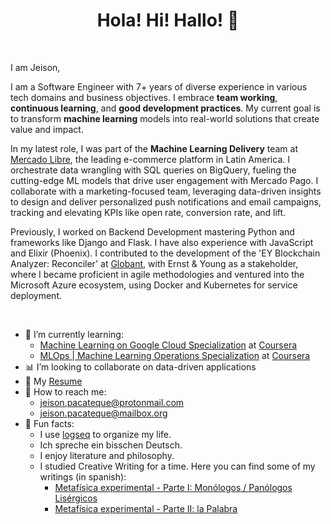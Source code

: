 <h1 align='center'> Hola! Hi! Hallo! 👋</h1> 
<br>


I am Jeison, 

I am a Software Engineer with 7+ years of diverse experience in various tech domains and business objectives. I embrace **team working**, **continuous learning**, and **good development practices**. My current goal is to transform **machine learning** models into real-world solutions that create value and impact.


In my latest role, I was part of the **Machine Learning Delivery** team at [Mercado Libre](https://www.mercadolibre.com/), the leading e-commerce platform in Latin America. I orchestrate data wrangling with SQL queries on BigQuery, fueling the cutting-edge ML models that drive user engagement with Mercado Pago. I collaborate with a marketing-focused team, leveraging data-driven insights to design and deliver personalized push notifications and email campaigns, tracking and elevating KPIs like open rate, conversion rate, and lift. 


Previously, I worked on Backend Development mastering Python and frameworks like Django and Flask. I have also experience with JavaScript and Elixir (Phoenix). I contributed to the development of the 'EY Blockchain Analyzer: Reconciler' at [Globant](https://www.globant.com/), with Ernst & Young as a stakeholder, where I became proficient in agile methodologies and ventured into the Microsoft Azure ecosystem, using Docker and Kubernetes for service deployment.

<br>

- :seedling: I’m currently learning:
  - [Machine Learning on Google Cloud Specialization](https://www.coursera.org/specializations/machine-learning-tensorflow-gcp) at [Coursera](https://www.coursera.org/)
  - [MLOps | Machine Learning Operations Specialization](https://www.coursera.org/specializations/mlops-machine-learning-duke) at [Coursera](https://www.coursera.org/)
- :bar_chart: I’m looking to collaborate on data-driven applications
- :page_with_curl: My [Resume](https://mega.nz/file/sk9BAJZJ#Lx5zbiJc3e6hFeK3K-L_fXdTGLnYOJVbX9ALGPGa3ZA)
- :email: How to reach me:
  - jeison.pacateque@protonmail.com
  - jeison.pacateque@mailbox.org
- :space_invader: Fun facts:
  - I use [logseq](https://github.com/logseq/logseq) to organize my life.
  - Ich spreche ein bisschen Deutsch.
  - I enjoy literature and philosophy.
  - I studied Creative Writing for a time. Here you can find some of my writings (in spanish):
    - [Metafísica experimental - Parte I: Monólogos / Panólogos Lisérgicos](https://mega.nz/file/IlUk0JqK#C1aZtARau07iGnVVO-JJCY9RgxuLNv1m9WjvSyKJUXg)
    - [Metafísica experimental - Parte II: la Palabra](https://mega.nz/file/8gVDnIDD#uIp7Uv-M4wve78pdm1z7bN4Bn7DDbFDx1jZd0wEWtas)

